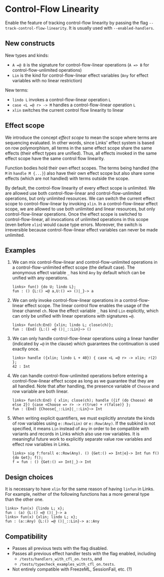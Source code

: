 # Control-Flow Linearity

Enable the feature of tracking control-flow linearity by passing the
flag `--track-control-flow-linearity`. It is usually used with
`--enabled-handlers`.

## New constructs

New types and kinds:

* `A =@ B` is the signature for control-flow-linear operations (`A =>
  B` for control-flow-unlimited operations)
* `Lin` is the kind for control-flow-linear effect variables (`Any`
  for effect variables with no linear restriction)

New terms:

* `lindo L` invokes a control-flow-linear operation `L`
* `case <L =@ r> -> M` handles a control-flow-linear operation `L`
* `xlin` switches the current control flow linearity to linear


## Effect scope

We introduce the concept *effect scope* to mean the scope where terms
are sequencing evaluated. In other words, since Links' effect system
is based on row polymorphism, all terms in the same effect scope share
the same effects (their effect types are unified). Thus, all effects
invoked in the same effect scope have the same control flow linearity.

Function bodies hold their own effect scopes. The terms being handled
(the `M` in `handle M {...}`) also have their own effect scope but
also share some effects (which are not handled) with terms outside the
scope.

By default, the control-flow linearity of every effect scope is
unlimited. We are allowed use both control-flow-linear and
control-flow-unlimited operations, but only unlimited resources. We
can switch the current effect scope to control-flow-linear by invoking
`xlin`. In a control-flow-linear effect scope, we are allowed to use
both unlimited and linear resources, but only control-flow-linear
operations. Once the effect scope is switched to control-flow-linear,
all invocations of unlimited operations in this scope (even before
`xlin`) would cause type errors. Moreover, the switch is irreversible
because control-flow-linear effect variables can never be made
unlimited.


## Examples

1. We can mix control-flow-linear and control-flow-unlimited
   operations in a control-flow-unlimited effect scope (the default
   case). The anonymous effect variable `_` has kind `Any` by default
   which can be unified with any operations.

    ```
    links> fun() {do U; lindo L};
    fun : () {L:() =@ a,U:() => ()|_}-> a
    ```

2. We can only invoke control-flow-linear operations in a
   control-flow-linear effect scope. The linear control flow enables
   the usage of the linear channel `ch`. Now the effect variable `_`
   has kind `Lin` explicitly, which can only be unified with linear
   operations with signatures `=@`.

    ```
    links> fun(ch:End) {xlin; lindo L; close(ch)};
    fun : (End) {L:() =@ ()|_::Lin}~> ()
    ```

3. We can only handle control-flow-linear operations using a linear
   handler (indicated by `=@` in the clause) which guarantees the
   continuation is used exactly once.

    ```
    links> handle ({xlin; lindo L + 40}) { case <L =@ r> -> xlin; r(2) };
    42 : Int
    ```

4. We can handle control-flow-unlimited operations before entering a
   control-flow-linear effect scope as long as we guarantee that they
   are all handled. Note that after handling, the presence variable of
   `Choose` and row variable are both linear.

    ```
    links> fun(ch:End) { xlin; close(ch); handle ({if (do Choose) 40 else 2}) {case <Choose => r> -> r(true) + r(false)} };
    fun : (End) {Choose{_::Lin}|_::Lin}~> Int
    ```

5. When writing explicit quantifiers, we must explicitly annotate the
   kinds of row variables using `e::Row(Lin)` or `e::Row(Any)`. If the
   subkind is not specified, it means `Lin` instead of `Any` in order
   to be compatible with variants and records in Links which also use
   row variables. It is meaningful future work to explicitly separate
   value row variables and effect row variables in Links.

    ```
    links> sig f:forall e::Row(Any). () {Get:() => Int|e}-> Int fun f() {do Get}; f();
    f = fun : () {Get:() => Int|_}-> Int
    ```

## Design choices

It is necessary to have `xlin` for the same reason of having `linfun`
in Links. For example, neither of the following functions has a more
general type than the other one.

```
links> fun(x) {lindo L; x};
fun : (a) {L:() =@ ()|_}-> a
links> fun(x) {xlin; lindo L; x};
fun : (a::Any) {L:() =@ ()|_::Lin}-> a::Any
```

## Compatibility

* Passes all previous tests with the flag disabled.
* Passes all previous effect handler tests with the flag enabled, including
  * `/tests/handlers_with_cfl_on.tests`, and
  * `/tests/typecheck_examples_with_cfl_on.tests`.
* Not entirely compatible with FreezeML, SessionFail, etc. (?)